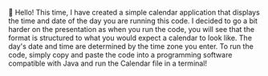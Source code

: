 👋 Hello! This time, I have created a simple calendar application that displays the time and date of the day you are running this code.
I decided to go a bit harder on the presentation as when you run the code, you will see that the format is structured to what you would expect a calendar to look like.
The day's date and time are determined by the time zone you enter. 
To run the code, simply copy and paste the code into a programming software compatible with Java and run the Calendar file in a terminal!
